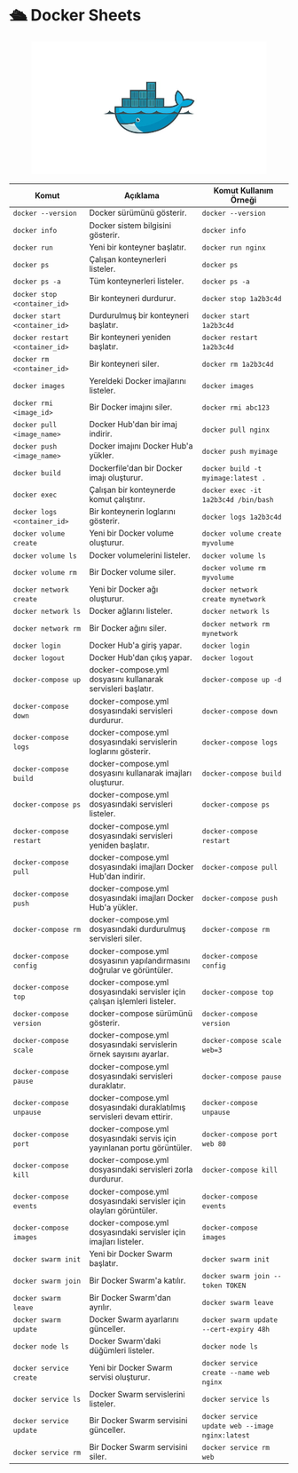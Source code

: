# 🛳 Docker Sheets

<figure><img src="../.gitbook/assets/docker-containers-wallpaper-preview.jpeg" alt=""><figcaption></figcaption></figure>

| Komut                           | Açıklama                                                                   | Komut Kullanım Örneği                            |
| ------------------------------- | -------------------------------------------------------------------------- | ------------------------------------------------ |
| `docker --version`              | Docker sürümünü gösterir.                                                  | `docker --version`                               |
| `docker info`                   | Docker sistem bilgisini gösterir.                                          | `docker info`                                    |
| `docker run`                    | Yeni bir konteyner başlatır.                                               | `docker run nginx`                               |
| `docker ps`                     | Çalışan konteynerleri listeler.                                            | `docker ps`                                      |
| `docker ps -a`                  | Tüm konteynerleri listeler.                                                | `docker ps -a`                                   |
| `docker stop <container_id>`    | Bir konteyneri durdurur.                                                   | `docker stop 1a2b3c4d`                           |
| `docker start <container_id>`   | Durdurulmuş bir konteyneri başlatır.                                       | `docker start 1a2b3c4d`                          |
| `docker restart <container_id>` | Bir konteyneri yeniden başlatır.                                           | `docker restart 1a2b3c4d`                        |
| `docker rm <container_id>`      | Bir konteyneri siler.                                                      | `docker rm 1a2b3c4d`                             |
| `docker images`                 | Yereldeki Docker imajlarını listeler.                                      | `docker images`                                  |
| `docker rmi <image_id>`         | Bir Docker imajını siler.                                                  | `docker rmi abc123`                              |
| `docker pull <image_name>`      | Docker Hub'dan bir imaj indirir.                                           | `docker pull nginx`                              |
| `docker push <image_name>`      | Docker imajını Docker Hub'a yükler.                                        | `docker push myimage`                            |
| `docker build`                  | Dockerfile'dan bir Docker imajı oluşturur.                                 | `docker build -t myimage:latest .`               |
| `docker exec`                   | Çalışan bir konteynerde komut çalıştırır.                                  | `docker exec -it 1a2b3c4d /bin/bash`             |
| `docker logs <container_id>`    | Bir konteynerin loglarını gösterir.                                        | `docker logs 1a2b3c4d`                           |
| `docker volume create`          | Yeni bir Docker volume oluşturur.                                          | `docker volume create myvolume`                  |
| `docker volume ls`              | Docker volumelerini listeler.                                              | `docker volume ls`                               |
| `docker volume rm`              | Bir Docker volume siler.                                                   | `docker volume rm myvolume`                      |
| `docker network create`         | Yeni bir Docker ağı oluşturur.                                             | `docker network create mynetwork`                |
| `docker network ls`             | Docker ağlarını listeler.                                                  | `docker network ls`                              |
| `docker network rm`             | Bir Docker ağını siler.                                                    | `docker network rm mynetwork`                    |
| `docker login`                  | Docker Hub'a giriş yapar.                                                  | `docker login`                                   |
| `docker logout`                 | Docker Hub'dan çıkış yapar.                                                | `docker logout`                                  |
| `docker-compose up`             | docker-compose.yml dosyasını kullanarak servisleri başlatır.               | `docker-compose up -d`                           |
| `docker-compose down`           | docker-compose.yml dosyasındaki servisleri durdurur.                       | `docker-compose down`                            |
| `docker-compose logs`           | docker-compose.yml dosyasındaki servislerin loglarını gösterir.            | `docker-compose logs`                            |
| `docker-compose build`          | docker-compose.yml dosyasını kullanarak imajları oluşturur.                | `docker-compose build`                           |
| `docker-compose ps`             | docker-compose.yml dosyasındaki servisleri listeler.                       | `docker-compose ps`                              |
| `docker-compose restart`        | docker-compose.yml dosyasındaki servisleri yeniden başlatır.               | `docker-compose restart`                         |
| `docker-compose pull`           | docker-compose.yml dosyasındaki imajları Docker Hub'dan indirir.           | `docker-compose pull`                            |
| `docker-compose push`           | docker-compose.yml dosyasındaki imajları Docker Hub'a yükler.              | `docker-compose push`                            |
| `docker-compose rm`             | docker-compose.yml dosyasındaki durdurulmuş servisleri siler.              | `docker-compose rm`                              |
| `docker-compose config`         | docker-compose.yml dosyasının yapılandırmasını doğrular ve görüntüler.     | `docker-compose config`                          |
| `docker-compose top`            | docker-compose.yml dosyasındaki servisler için çalışan işlemleri listeler. | `docker-compose top`                             |
| `docker-compose version`        | docker-compose sürümünü gösterir.                                          | `docker-compose version`                         |
| `docker-compose scale`          | docker-compose.yml dosyasındaki servislerin örnek sayısını ayarlar.        | `docker-compose scale web=3`                     |
| `docker-compose pause`          | docker-compose.yml dosyasındaki servisleri duraklatır.                     | `docker-compose pause`                           |
| `docker-compose unpause`        | docker-compose.yml dosyasındaki duraklatılmış servisleri devam ettirir.    | `docker-compose unpause`                         |
| `docker-compose port`           | docker-compose.yml dosyasındaki servis için yayınlanan portu görüntüler.   | `docker-compose port web 80`                     |
| `docker-compose kill`           | docker-compose.yml dosyasındaki servisleri zorla durdurur.                 | `docker-compose kill`                            |
| `docker-compose events`         | docker-compose.yml dosyasındaki servisler için olayları görüntüler.        | `docker-compose events`                          |
| `docker-compose images`         | docker-compose.yml dosyasındaki servisler için imajları listeler.          | `docker-compose images`                          |
| `docker swarm init`             | Yeni bir Docker Swarm başlatır.                                            | `docker swarm init`                              |
| `docker swarm join`             | Bir Docker Swarm'a katılır.                                                | `docker swarm join --token TOKEN`                |
| `docker swarm leave`            | Bir Docker Swarm'dan ayrılır.                                              | `docker swarm leave`                             |
| `docker swarm update`           | Docker Swarm ayarlarını günceller.                                         | `docker swarm update --cert-expiry 48h`          |
| `docker node ls`                | Docker Swarm'daki düğümleri listeler.                                      | `docker node ls`                                 |
| `docker service create`         | Yeni bir Docker Swarm servisi oluşturur.                                   | `docker service create --name web nginx`         |
| `docker service ls`             | Docker Swarm servislerini listeler.                                        | `docker service ls`                              |
| `docker service update`         | Bir Docker Swarm servisini günceller.                                      | `docker service update web --image nginx:latest` |
| `docker service rm`             | Bir Docker Swarm servisini siler.                                          | `docker service rm web`                          |

